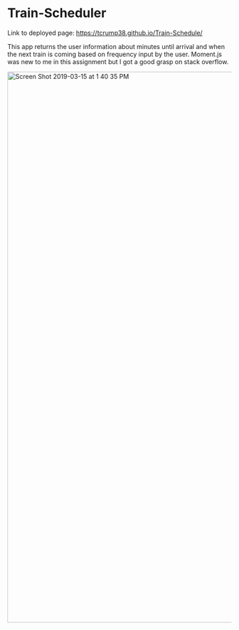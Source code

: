 # Train-Scheduler

Link to deployed page: https://tcrump38.github.io/Train-Schedule/

This app returns the user information about minutes until arrival and when the next train is coming based on frequency input by the user. Moment.js was new to me in this assignment but I got a good grasp on stack overflow.

<img width="1238" alt="Screen Shot 2019-03-15 at 1 40 35 PM" src="https://user-images.githubusercontent.com/39817046/54454673-ffa7e280-4727-11e9-84f3-ddb18719c359.png">
